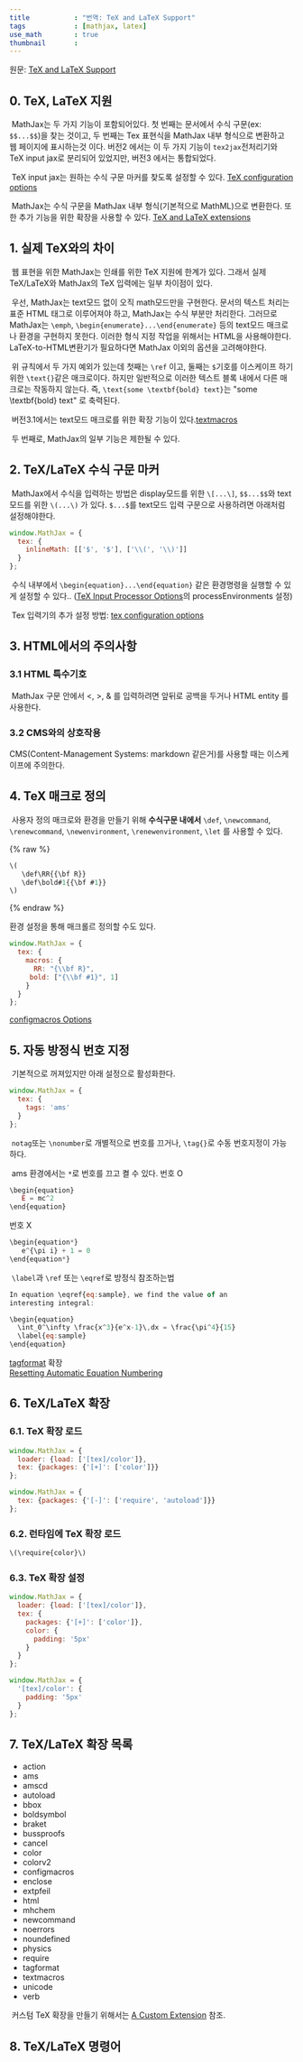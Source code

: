 ```yaml
---
title           : "번역: TeX and LaTeX Support"
tags            : [mathjax, latex]
use_math        : true
thumbnail       : 
---
```

원문: [TeX and LaTeX Support](http://docs.mathjax.org/en/latest/input/tex/index.html)

## 0. TeX, LaTeX 지원
&nbsp;MathJax는 두 가지 기능이 포함되어있다. 첫 번째는 문서에서 수식 구문(ex: `$$...$$`)을 찾는 것이고, 두 번째는 Tex 표현식을 MathJax 내부 형식으로 변환하고 웹 페이지에 표시하는것 이다. 버전2 에서는 이 두 가지 기능이 `tex2jax`전처리기와 TeX input jax로 분리되어 있었지만, 버전3 에서는 통합되었다.

&nbsp;TeX input jax는 원하는 수식 구문 마커를 찾도록 설정할 수 있다. [TeX configuration options](http://docs.mathjax.org/en/latest/options/input/tex.html#tex-options)

&nbsp;MathJax는 수식 구문을 MathJax 내부 형식(기본적으로 MathML)으로 변환한다. 또한 추가 기능을 위한 확장을 사용할 수 있다. [TeX and LaTeX extensions](http://docs.mathjax.org/en/latest/input/tex/extensions.html#tex-extensions)

## 1. 실제 TeX와의 차이
&nbsp;웹 표현을 위한 MathJax는 인쇄를 위한 TeX 지원에 한계가 있다. 그래서 실제 TeX/LaTeX와 MathJax의 TeX 입력에는 일부 차이점이 있다.

&nbsp;우선, MathJax는 text모드 없이 오직 math모드만을 구현한다. 문서의 텍스트 처리는 표준 HTML 태그로 이루어져야 하고, MathJax는 수식 부분만 처리한다. 그러므로 MathJax는 `\emph`, `\begin{enumerate}...\end{enumerate}` 등의 text모드 매크로나 환경을 구현하지 못한다. 이러한 형식 지정 작업을 위해서는 HTML을 사용해야한다. LaTeX-to-HTML변환기가 필요하다면 MathJax 이외의 옵션을 고려해야한다.

&nbsp;위 규칙에서 두 가지 예외가 있는데 첫째는 `\ref` 이고, 둘째는 `$`기호를 이스케이프 하기 위한 `\text{}`같은 매크로이다. 하지만 일반적으로 이러한 텍스트 블록 내에서 다른 매크로는 작동하지 않는다. 즉, `\text{some \textbf{bold} text}`는 \"some \textbf{bold} text\" 로 축력된다.

&nbsp;버전3.1에서는 text모드 매크로를 위한 확장 기능이 있다.[textmacros](http://docs.mathjax.org/en/latest/input/tex/extensions/textmacros.html#tex-textmacros)

&nbsp;두 번째로, MathJax의 일부 기능은 제한될 수 있다.

## 2. TeX/LaTeX 수식 구문 마커
&nbsp;MathJax에서 수식을 입력하는 방법은 display모드를 위한 `\[...\]`, `$$...$$`와 text모드를 위한 `\(...\)` 가 있다. `$...$`를 text모드 입력 구문으로 사용하려면 아래처럼 설정해야한다. 

```js
window.MathJax = {
  tex: {
    inlineMath: [['$', '$'], ['\\(', '\\)']]
  }
};
```

&nbsp;수식 내부에서 `\begin{equation}...\end{equation}` 같은 환경명령을 실행할 수 있게 설정할 수 있다.. ([TeX Input Processor Options](http://docs.mathjax.org/en/latest/options/input/tex.html#tex-options)의 processEnvironments 설정)

&nbsp;Tex 입력기의 추가 설정 방법: [tex configuration options](http://docs.mathjax.org/en/latest/options/input/tex.html#tex-options)

## 3. HTML에서의 주의사항
### 3.1 HTML 특수기호
&nbsp;MathJax 구문 안에서 &lt;, &gt;, &amp; 를 입력하려면 앞뒤로 공백을 두거나 HTML entity 를 사용한다.

### 3.2 CMS와의 상호작용
CMS(Content-Management Systems: markdown 같은거)를 사용할 때는 이스케이프에 주의한다.

## 4. TeX 매크로 정의
&nbsp;사용자 정의 매크로와 환경을 만들기 위해 **수식구문 내에서**  `\def`, `\newcommand`, `\renewcommand`, `\newenvironment`, `\renewenvironment`, `\let` 를 사용할 수 있다.

{% raw %}
```js
\(
   \def\RR{{\bf R}}
   \def\bold#1{{\bf #1}}
\)
```
{% endraw %}

환경 설정을 통해 매크롤르 정의할 수도 있다.

```js
window.MathJax = {
  tex: {
    macros: {
      RR: "{\\bf R}",
     bold: ["{\\bf #1}", 1]
    }
  }
};
```

[configmacros Options](http://docs.mathjax.org/en/latest/input/tex/extensions/configmacros.html#tex-configmacros-options)

## 5. 자동 방정식 번호 지정
&nbsp;기본적으로 꺼져있지만 아래 설정으로 활성화한다.

```js
window.MathJax = {
  tex: {
    tags: 'ams'
  }
};
```

&nbsp;`notag`또는 `\nonumber`로 개별적으로 번호를 끄거나, `\tag{}`로 수동 번호지정이 가능하다.

&nbsp;ams 환경에서는 `*`로 번호를 끄고 켤 수 있다.
번호 O

```js
\begin{equation}
   E = mc^2
\end{equation}
```

번호 X

```js
\begin{equation*}
   e^{\pi i} + 1 = 0
\end{equation*}
```

&nbsp;`\label`과 `\ref` 또는 `\eqref`로 방정식 참조하는법

```js
In equation \eqref{eq:sample}, we find the value of an
interesting integral:

\begin{equation}
  \int_0^\infty \frac{x^3}{e^x-1}\,dx = \frac{\pi^4}{15}
  \label{eq:sample}
\end{equation}
```

[tagformat](http://docs.mathjax.org/en/latest/input/tex/extensions/tagformat.html#tex-tagformat) 확장  
[Resetting Automatic Equation Numbering](http://docs.mathjax.org/en/latest/web/typeset.html#tex-reset)

## 6. TeX/LaTeX 확장

### 6.1. TeX 확장 로드

```js
window.MathJax = {
  loader: {load: ['[tex]/color']},
  tex: {packages: {'[+]': ['color']}}
};
```

```js
window.MathJax = {
  tex: {packages: {'[-]': ['require', 'autoload']}}
};
```

### 6.2. 런타임에 TeX 확장 로드

```js
\(\require{color}\)
```

### 6.3. TeX 확장 설정

```js
window.MathJax = {
  loader: {load: ['[tex]/color']},
  tex: {
    packages: {'[+]': ['color']},
    color: {
      padding: '5px'
    }
  }
};
```

```js
window.MathJax = {
  '[tex]/color': {
    padding: '5px'
  }
};
```

## 7. TeX/LaTeX 확장 목록

* action
* ams
* amscd
* autoload
* bbox
* boldsymbol
* braket
* bussproofs
* cancel
* color
* colorv2
* configmacros
* enclose
* extpfeil
* html
* mhchem
* newcommand
* noerrors
* noundefined
* physics
* require
* tagformat
* textmacros
* unicode
* verb

&nbsp;커스텀 TeX 확장을 만들기 위해서는 [A Custom Extension](http://docs.mathjax.org/en/latest/web/webpack.html#custom-extension) 참조.

## 8. TeX/LaTeX 명령어
